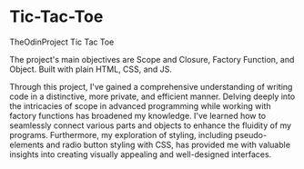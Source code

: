 # Tic-Tac-Toe
TheOdinProject Tic Tac Toe

The project's main objectives are Scope and Closure, Factory Function, and Object. Built with plain HTML, CSS, and JS.

Through this project, I've gained a comprehensive understanding of writing code in a distinctive, more private, and efficient manner. Delving deeply into the intricacies of scope in advanced programming while working with factory functions has broadened my knowledge. I've learned how to seamlessly connect various parts and objects to enhance the fluidity of my programs. Furthermore, my exploration of styling, including pseudo-elements and radio button styling with CSS, has provided me with valuable insights into creating visually appealing and well-designed interfaces.








